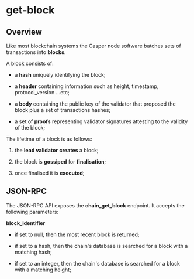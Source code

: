 # get-block

## Overview

Like most blockchain systems the Casper node software batches sets of transactions into **blocks**.  

A block consists of: 

- a **hash** uniquely identifying the block;

- a **header** containing information such as height, timestamp, protocol_version ...etc;

- a **body** containing the public key of the validator that proposed the block plus a set of transactions hashes;

- a set of **proofs** representing validator signatures attesting to the validity of the block; 

The lifetime of a block is as follows:

1. the **lead validator** **creates** a block;

2. the block is **gossiped** for **finalisation**;

3. once finalised it is **executed**;

## JSON-RPC

The JSON-RPC API exposes the **chain_get_block** endpoint.  It accepts the following parameters:

**block_identifier**

- if set to null, then the most recent block is returned;

- if set to a hash, then the chain's database is searched for a block with a matching hash;

- if set to an integer, then the chain's database is searched for a block with a matching height;
